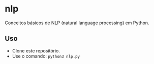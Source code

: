 # nlp
Conceitos básicos de NLP (natural language processing) em Python.

## Uso
* Clone este repositório.
* Use o comando: `python3 nlp.py`
